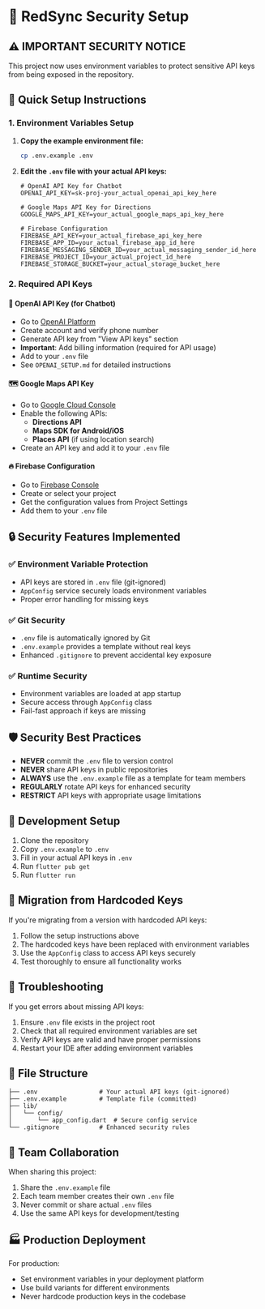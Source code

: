 # 🔐 RedSync Security Setup

## ⚠️ IMPORTANT SECURITY NOTICE

This project now uses environment variables to protect sensitive API keys from being exposed in the repository.

## 🚀 Quick Setup Instructions

### 1. Environment Variables Setup

1. **Copy the example environment file:**
   ```bash
   cp .env.example .env
   ```

2. **Edit the `.env` file with your actual API keys:**
   ```
   # OpenAI API Key for Chatbot
   OPENAI_API_KEY=sk-proj-your_actual_openai_api_key_here
   
   # Google Maps API Key for Directions
   GOOGLE_MAPS_API_KEY=your_actual_google_maps_api_key_here
   
   # Firebase Configuration  
   FIREBASE_API_KEY=your_actual_firebase_api_key_here
   FIREBASE_APP_ID=your_actual_firebase_app_id_here
   FIREBASE_MESSAGING_SENDER_ID=your_actual_messaging_sender_id_here
   FIREBASE_PROJECT_ID=your_actual_project_id_here
   FIREBASE_STORAGE_BUCKET=your_actual_storage_bucket_here
   ```

### 2. Required API Keys

#### 🤖 OpenAI API Key (for Chatbot)
- Go to [OpenAI Platform](https://platform.openai.com)
- Create account and verify phone number
- Generate API key from "View API keys" section
- **Important**: Add billing information (required for API usage)
- Add to your `.env` file
- See `OPENAI_SETUP.md` for detailed instructions

#### 🗺️ Google Maps API Key
- Go to [Google Cloud Console](https://console.cloud.google.com/)
- Enable the following APIs:
  - **Directions API**
  - **Maps SDK for Android/iOS**
  - **Places API** (if using location search)
- Create an API key and add it to your `.env` file

#### 🔥 Firebase Configuration
- Go to [Firebase Console](https://console.firebase.google.com/)
- Create or select your project
- Get the configuration values from Project Settings
- Add them to your `.env` file

## 🔒 Security Features Implemented

### ✅ Environment Variable Protection
- API keys are stored in `.env` file (git-ignored)
- `AppConfig` service securely loads environment variables
- Proper error handling for missing keys

### ✅ Git Security
- `.env` file is automatically ignored by Git
- `.env.example` provides a template without real keys
- Enhanced `.gitignore` to prevent accidental key exposure

### ✅ Runtime Security
- Environment variables are loaded at app startup
- Secure access through `AppConfig` class
- Fail-fast approach if keys are missing

## 🛡️ Security Best Practices

- **NEVER** commit the `.env` file to version control
- **NEVER** share API keys in public repositories
- **ALWAYS** use the `.env.example` file as a template for team members
- **REGULARLY** rotate API keys for enhanced security
- **RESTRICT** API keys with appropriate usage limitations

## 📱 Development Setup

1. Clone the repository
2. Copy `.env.example` to `.env`
3. Fill in your actual API keys in `.env`
4. Run `flutter pub get`
5. Run `flutter run`

## 🚨 Migration from Hardcoded Keys

If you're migrating from a version with hardcoded API keys:
1. Follow the setup instructions above
2. The hardcoded keys have been replaced with environment variables
3. Use the `AppConfig` class to access API keys securely
4. Test thoroughly to ensure all functionality works

## 🔧 Troubleshooting

If you get errors about missing API keys:
1. Ensure `.env` file exists in the project root
2. Check that all required environment variables are set
3. Verify API keys are valid and have proper permissions
4. Restart your IDE after adding environment variables

## 📂 File Structure

```
├── .env                 # Your actual API keys (git-ignored)
├── .env.example         # Template file (committed)
├── lib/
│   └── config/
│       └── app_config.dart  # Secure config service
└── .gitignore           # Enhanced security rules
```

## 🤝 Team Collaboration

When sharing this project:
1. Share the `.env.example` file
2. Each team member creates their own `.env` file
3. Never commit or share actual `.env` files
4. Use the same API keys for development/testing

## 🏭 Production Deployment

For production:
- Set environment variables in your deployment platform
- Use build variants for different environments
- Never hardcode production keys in the codebase
